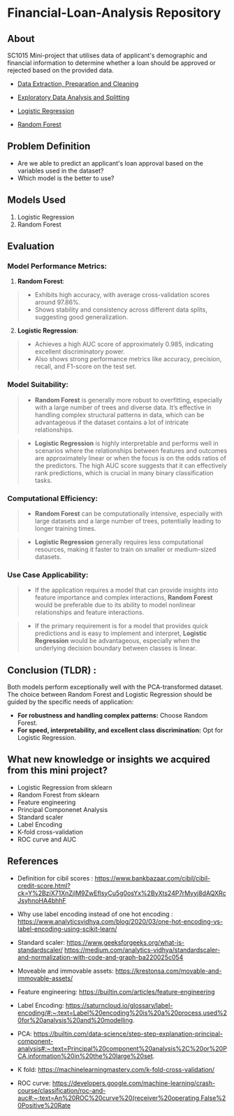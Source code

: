 # Financial-Loan-Analysis Repository

## About

SC1015 Mini-project that utilises data of applicant's demographic and financial information to determine whether a loan should be approved or rejected based on the provided data.

- [Data Extraction, Preparation and Cleaning](https://github.com/Tableunstable/Financial-Loan-Analysis/blob/main/data-extraction-prep-cleaning.ipynb)
  
- [Exploratory Data Analysis and Splitting ](https://github.com/Tableunstable/Financial-Loan-Analysis/blob/main/EDA%20and%20splitting.ipynb)
  
- [Logistic Regression](https://github.com/Tableunstable/Financial-Loan-Analysis/blob/main/Logistic%20Regression%20.ipynb)
  
- [Random Forest](https://github.com/Tableunstable/Financial-Loan-Analysis/blob/main/Random%20Forest.ipynb)



## Problem Definition

- Are we able to predict an applicant's loan approval based on the variables used in the dataset?
- Which model is the better to use?

## Models Used
1. Logistic Regression
2. Random Forest

## Evaluation
### Model Performance Metrics:
1. **Random Forest**:
  > - Exhibits high accuracy, with average cross-validation scores around 97.86%.
  > - Shows stability and consistency across different data splits, suggesting good generalization.

2. **Logistic Regression**:
  > - Achieves a high AUC score of approximately 0.985, indicating excellent discriminatory power.
  > - Also shows strong performance metrics like accuracy, precision, recall, and F1-score on the test set.

### Model Suitability:
> - **Random Forest** is generally more robust to overfitting, especially with a large number of trees and diverse data. It’s effective in handling complex structural patterns in data, which can be advantageous if the dataset contains a lot of intricate relationships.
  
> - **Logistic Regression** is highly interpretable and performs well in scenarios where the relationships between features and outcomes are approximately linear or when the focus is on the odds ratios of the predictors. The high AUC score suggests that it can effectively rank predictions, which is crucial in many binary classification tasks.

### Computational Efficiency:
> - **Random Forest** can be computationally intensive, especially with large datasets and a large number of trees, potentially leading to longer training times.
  
> - **Logistic Regression** generally requires less computational resources, making it faster to train on smaller or medium-sized datasets.

### Use Case Applicability:
> - If the application requires a model that can provide insights into feature importance and complex interactions, **Random Forest** would be preferable due to its ability to model nonlinear relationships and feature interactions.

> - If the primary requirement is for a model that provides quick predictions and is easy to implement and interpret, **Logistic Regression** would be advantageous, especially when the underlying decision boundary between classes is linear.

## Conclusion (TLDR) :
Both models perform exceptionally well with the PCA-transformed dataset. The choice between Random Forest and Logistic Regression should be guided by the specific needs of application:
- **For robustness and handling complex patterns:** Choose Random Forest.
- **For speed, interpretability, and excellent class discrimination:** Opt for Logistic Regression.


## What new knowledge or insights we acquired from this mini project?
- Logistic Regression from sklearn
- Random Forest from sklearn
- Feature engineering
- Principal Componenet Analysis
- Standard scaler
- Label Encoding
- K-fold cross-validation
- ROC curve and AUC

## References
- Definition for cibil scores : https://www.bankbazaar.com/cibil/cibil-credit-score.html?ck=Y%2BziX71XnZjIM9ZwEflsyCu5g0osYx%2ByXts24P7rMyyj8dAQXRcJsyhnoHA4bhhF
  
- Why use label encoding instead of one hot encoding :
https://www.analyticsvidhya.com/blog/2020/03/one-hot-encoding-vs-label-encoding-using-scikit-learn/

- Standard scaler: 
https://www.geeksforgeeks.org/what-is-standardscaler/ 
https://medium.com/analytics-vidhya/standardscaler-and-normalization-with-code-and-graph-ba220025c054

- Moveable and immovable assets:
https://krestonsa.com/movable-and-immovable-assets/

- Feature engineering:
https://builtin.com/articles/feature-engineering

- Label Encoding:
https://saturncloud.io/glossary/label-encoding/#:~:text=Label%20encoding%20is%20a%20process,used%20for%20analysis%20and%20modelling.

- PCA: 
https://builtin.com/data-science/step-step-explanation-principal-component-analysis#:~:text=Principal%20component%20analysis%2C%20or%20PCA,information%20in%20the%20large%20set.

- K fold: 
https://machinelearningmastery.com/k-fold-cross-validation/

- ROC curve: 
https://developers.google.com/machine-learning/crash-course/classification/roc-and-auc#:~:text=An%20ROC%20curve%20(receiver%20operating,False%20Positive%20Rate
  

